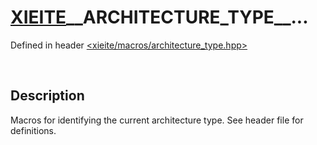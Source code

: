# [XIEITE](../../macros.md)\_\_ARCHITECTURE\_TYPE\_\_...
Defined in header [<xieite/macros/architecture_type.hpp>](../../include/xieite/macros/architecture_type.hpp)

&nbsp;

## Description
Macros for identifying the current architecture type. See header file for definitions.
